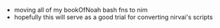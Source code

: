 - moving all of my bookOfNoah bash fns to nim
- hopefully this will serve as a good trial for converting nirvai's scripts
